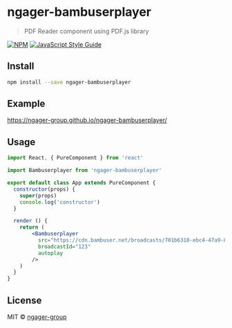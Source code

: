 # ngager-bambuserplayer

> PDF Reader component using PDF.js library

[![NPM](https://img.shields.io/npm/v/ngager-bambuserplayer.svg)](https://www.npmjs.com/package/ngager-bambuserplayer) [![JavaScript Style Guide](https://img.shields.io/badge/code_style-standard-brightgreen.svg)](https://standardjs.com)

## Install

```bash
npm install --save ngager-bambuserplayer
```
## Example
https://ngager-group.github.io/ngager-bambuserplayer/

## Usage

```jsx
import React, { PureComponent } from 'react'

import Bambuserplayer from 'ngager-bambuserplayer'

export default class App extends PureComponent {
  constructor(props) {
    super(props)
    console.log('constructor')
  }

  render () {
    return (
        <Bambuserplayer
          src="https://cdn.bambuser.net/broadcasts/701b6318-ebc4-47a9-83ae-45cf80a28bbc?da_signature_method=HMAC-SHA256&da_id=9e1b1e83-657d-7c83-b8e7-0b782ac9543a&da_timestamp=1586259204&da_static=1&da_ttl=0&da_signature=f2e40ed65b2fee9fbbd286094879e20895f4e0c64fae78d4ee1c40b9ef0e052e"
          broadcastId="123"
          autoplay
        />
    )
  }
}

```

## License

MIT © [ngager-group](https://github.com/ngager-group)
